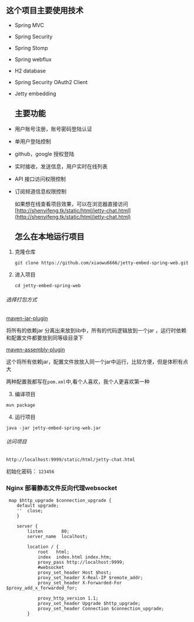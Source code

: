 ## 这个项目主要使用技术

- Spring MVC

- Spring Security

- Spring Stomp

- Spring webflux

- H2 database

- Spring Security OAuth2 Client

- Jetty embedding 


  

  ## 主要功能

- 用户账号注册，账号密码登陆认证

- 单用户登陆控制

- github，google  授权登陆

- 实时接收，发送信息，用户实时在线列表

- API 接口访问权限控制

- 订阅频道信息权限控制

  如果想在线查看项目效果，可以在浏览器直接访问  [http://shenyifeng.tk/static/html/jetty-chat.html](http://shenyifeng.tk/static/html/jetty-chat.html)

  

  ## 怎么在本地运行项目

1. 克隆仓库

   `git clone https://github.com/xiaowu6666/jetty-embed-spring-web.git`

2. 进入项目

   `cd jetty-embed-spring-web`

###### 选择打包方式

[maven-jar-plugin](https://maven.apache.org/plugins/maven-jar-plugin/) 

将所有的依赖jar 分离出来放到lib中，所有的代码逻辑放到一个jar ，运行时依赖和配置文件都要放到同等级目录下

[maven-assembly-plugin](http://maven.apache.org/plugins/maven-assembly-plugin/)

这个将所有依赖jar，配置文件放放入同一个jar中运行，比较方便，但是体积有点大

两种配置我都写在`pom.xml`中,看个人喜欢，我个人更喜欢第一种

3. 编译项目

`mvn package`

4. 运行项目

`java -jar jetty-embed-spring-web.jar`

###### 访问项目

`http://localhost:9999/static/html/jetty-chat.html` 

初始化密码： `123456`


  ### Nginx 部署静态文件反向代理websocket
  
````
 map $http_upgrade $connection_upgrade {
    default upgrade;
    ''  close;
    }

    server {
        listen       80;
        server_name  localhost;

        location / {
            root   html;
            index  index.html index.htm;
            proxy_pass http://localhost:9999;
            #websocket
            proxy_set_header Host $host;
            proxy_set_header X-Real-IP $remote_addr;
            proxy_set_header X-Forwarded-For $proxy_add_x_forwarded_for;

            proxy_http_version 1.1;
            proxy_set_header Upgrade $http_upgrade;
            proxy_set_header Connection $connection_upgrade;
        }
        
````